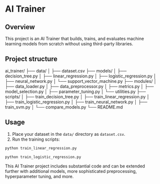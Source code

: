 # AI Trainer

## Overview
This project is an AI Trainer that builds, trains, and evaluates machine learning models from scratch without using third-party libraries.

## Project structure
ai_trainer/
├── data/
│   ├── dataset.csv
├── models/
│   ├── decision_tree.py
│   ├── linear_regression.py
│   ├── logistic_regression.py
│   ├── neural_network.py
│   └── support_vector_machine.py
├── modules/
│   ├── data_loader.py
│   ├── data_preprocessor.py
│   ├── metrics.py
│   ├── model_selection.py
│   ├── parameter_tuning.py
│   └── utilities.py
├── scripts/
│   ├── train_decision_tree.py
│   ├── train_linear_regression.py
│   ├── train_logistic_regression.py
│   ├── train_neural_network.py
│   ├── train_svm.py
│   └── compare_models.py
└── README.md


## Usage
1. Place your dataset in the `data/` directory as `dataset.csv`.
2. Run the training scripts:
```py
python train_linear_regression.py
```
```py
python train_logistic_regression.py
```

This AI Trainer project includes substantial code and can be extended further with additional models, more sophisticated preprocessing, hyperparameter tuning, and more.